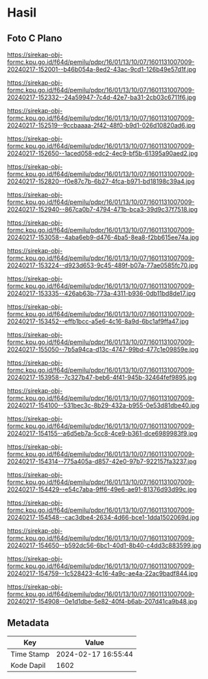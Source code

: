 # Hasil

## Foto C Plano

https://sirekap-obj-formc.kpu.go.id/f64d/pemilu/pdpr/16/01/13/10/07/1601131007009-20240217-152001--b46b054a-8ed2-43ac-9cd1-126b49e57d1f.jpg

https://sirekap-obj-formc.kpu.go.id/f64d/pemilu/pdpr/16/01/13/10/07/1601131007009-20240217-152332--24a59947-7c4d-42e7-ba31-2cb03c6711f6.jpg

https://sirekap-obj-formc.kpu.go.id/f64d/pemilu/pdpr/16/01/13/10/07/1601131007009-20240217-152519--9ccbaaaa-2f42-48f0-b9d1-026d10820ad6.jpg

https://sirekap-obj-formc.kpu.go.id/f64d/pemilu/pdpr/16/01/13/10/07/1601131007009-20240217-152650--1aced058-edc2-4ec9-bf5b-61395a90aed2.jpg

https://sirekap-obj-formc.kpu.go.id/f64d/pemilu/pdpr/16/01/13/10/07/1601131007009-20240217-152820--f0e87c7b-6b27-4fca-b971-bd18198c39a4.jpg

https://sirekap-obj-formc.kpu.go.id/f64d/pemilu/pdpr/16/01/13/10/07/1601131007009-20240217-152940--867ca0b7-4794-471b-bca3-39d9c37f7518.jpg

https://sirekap-obj-formc.kpu.go.id/f64d/pemilu/pdpr/16/01/13/10/07/1601131007009-20240217-153058--4aba6eb9-d476-4ba5-8ea8-f2bb615ee74a.jpg

https://sirekap-obj-formc.kpu.go.id/f64d/pemilu/pdpr/16/01/13/10/07/1601131007009-20240217-153224--d923d653-9c45-489f-b07a-77ae0585fc70.jpg

https://sirekap-obj-formc.kpu.go.id/f64d/pemilu/pdpr/16/01/13/10/07/1601131007009-20240217-153335--426ab63b-773a-4311-b936-0db11bd8de17.jpg

https://sirekap-obj-formc.kpu.go.id/f64d/pemilu/pdpr/16/01/13/10/07/1601131007009-20240217-153452--effb1bcc-a5e6-4c16-8a9d-6bc1af9ffa47.jpg

https://sirekap-obj-formc.kpu.go.id/f64d/pemilu/pdpr/16/01/13/10/07/1601131007009-20240217-155050--7b5a94ca-d13c-4747-99bd-477c1e09859e.jpg

https://sirekap-obj-formc.kpu.go.id/f64d/pemilu/pdpr/16/01/13/10/07/1601131007009-20240217-153958--7c327b47-beb6-4f41-945b-32464fef9895.jpg

https://sirekap-obj-formc.kpu.go.id/f64d/pemilu/pdpr/16/01/13/10/07/1601131007009-20240217-154100--531bec3c-8b29-432a-b955-0e53d81dbe40.jpg

https://sirekap-obj-formc.kpu.go.id/f64d/pemilu/pdpr/16/01/13/10/07/1601131007009-20240217-154155--a6d5eb7a-5cc8-4ce9-b361-dce6989983f9.jpg

https://sirekap-obj-formc.kpu.go.id/f64d/pemilu/pdpr/16/01/13/10/07/1601131007009-20240217-154314--775a405a-d857-42e0-97b7-922157fa3237.jpg

https://sirekap-obj-formc.kpu.go.id/f64d/pemilu/pdpr/16/01/13/10/07/1601131007009-20240217-154429--e54c7aba-9ff6-49e6-ae91-81376d93d99c.jpg

https://sirekap-obj-formc.kpu.go.id/f64d/pemilu/pdpr/16/01/13/10/07/1601131007009-20240217-154548--cac3dbe4-2634-4d66-bce1-1dda1502069d.jpg

https://sirekap-obj-formc.kpu.go.id/f64d/pemilu/pdpr/16/01/13/10/07/1601131007009-20240217-154650--b592dc56-6bc1-40d1-8b40-c4dd3c883599.jpg

https://sirekap-obj-formc.kpu.go.id/f64d/pemilu/pdpr/16/01/13/10/07/1601131007009-20240217-154759--1c528423-4c16-4a9c-ae4a-22ac9badf844.jpg

https://sirekap-obj-formc.kpu.go.id/f64d/pemilu/pdpr/16/01/13/10/07/1601131007009-20240217-154908--0e1d1dbe-5e82-40f4-b6ab-207d41ca9b48.jpg


## Metadata

| Key        | Value               |
| ---------- | ------------------- |
| Time Stamp | 2024-02-17 16:55:44 |
| Kode Dapil | 1602                |



